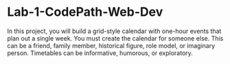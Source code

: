# Lab-1-CodePath-Web-Dev
In this project, you will build a grid-style calendar with one-hour events that plan out a single week. You must create the calendar for someone else. This can be a friend, family member, historical figure, role model, or imaginary person. Timetables can be informative, humorous, or exploratory.
